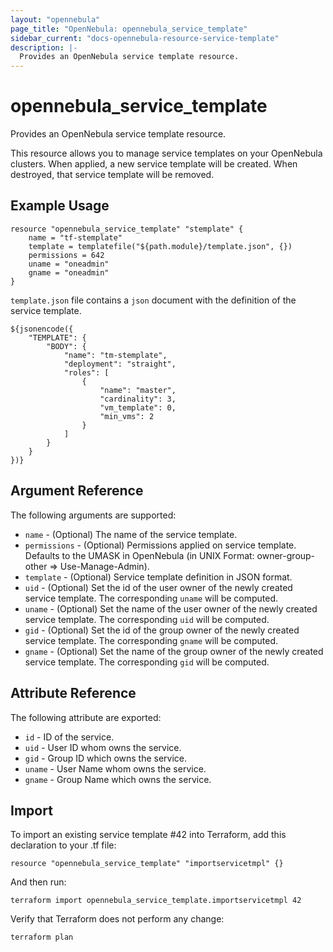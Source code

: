 ```yaml
---
layout: "opennebula"
page_title: "OpenNebula: opennebula_service_template"
sidebar_current: "docs-opennebula-resource-service-template"
description: |-
  Provides an OpenNebula service template resource.
---
```


# opennebula_service_template

Provides an OpenNebula service template resource.

This resource allows you to manage service templates on your OpenNebula clusters. When applied,
a new service template will be created. When destroyed, that service template will be removed.

## Example Usage

```hcl
resource "opennebula_service_template" "stemplate" {
    name = "tf-stemplate"
    template = templatefile("${path.module}/template.json", {})
    permissions = 642
    uname = "oneadmin"
    gname = "oneadmin"
}
```

`template.json` file contains a `json` document with the definition of the service template.

```
${jsonencode({
	"TEMPLATE": {
		"BODY": {
			"name": "tm-stemplate",
			"deployment": "straight",
			"roles": [
				{
					"name": "master",
					"cardinality": 3,
					"vm_template": 0,
					"min_vms": 2
				}
			]
		}
	}
})}
```

## Argument Reference

The following arguments are supported:

* `name` - (Optional) The name of the service template.
* `permissions` - (Optional) Permissions applied on service template. Defaults to the UMASK in OpenNebula (in UNIX Format: owner-group-other => Use-Manage-Admin).
* `template` - (Optional) Service template definition in JSON format.
* `uid` - (Optional) Set the id of the user owner of the newly created service template. The corresponding `uname` will be computed.
* `uname` - (Optional) Set the name of the user owner of the newly created service template. The corresponding `uid` will be computed.
* `gid` - (Optional) Set the id of the group owner of the newly created service template. The corresponding `gname` will be computed.
* `gname` - (Optional) Set the name of the group owner of the newly created service template. The corresponding `gid` will be computed.

## Attribute Reference

The following attribute are exported:

* `id` - ID of the service.
* `uid` - User ID whom owns the service.
* `gid` - Group ID which owns the service.
* `uname` - User Name whom owns the service.
* `gname` - Group Name which owns the service.

## Import

To import an existing service template #42 into Terraform, add this declaration to your .tf file:

```hcl
resource "opennebula_service_template" "importservicetmpl" {}
```

And then run:

```
terraform import opennebula_service_template.importservicetmpl 42
```

Verify that Terraform does not perform any change:

```
terraform plan
```

